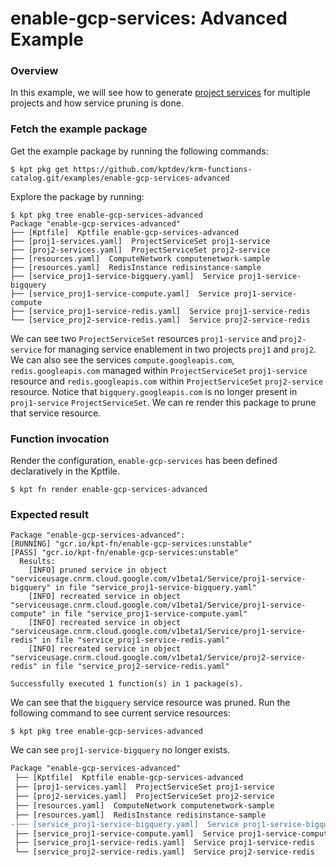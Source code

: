 # enable-gcp-services: Advanced Example

### Overview

In this example, we will see how to generate [project services](https://cloud.google.com/config-connector/docs/reference/resource-docs/serviceusage/service) for multiple projects and how service pruning is done.

### Fetch the example package

Get the example package by running the following commands:

```shell
$ kpt pkg get https://github.com/kptdev/krm-functions-catalog.git/examples/enable-gcp-services-advanced
```

Explore the package by running:
```shell
$ kpt pkg tree enable-gcp-services-advanced
Package "enable-gcp-services-advanced"
├── [Kptfile]  Kptfile enable-gcp-services-advanced
├── [proj1-services.yaml]  ProjectServiceSet proj1-service
├── [proj2-services.yaml]  ProjectServiceSet proj2-service
├── [resources.yaml]  ComputeNetwork computenetwork-sample
├── [resources.yaml]  RedisInstance redisinstance-sample
├── [service_proj1-service-bigquery.yaml]  Service proj1-service-bigquery
├── [service_proj1-service-compute.yaml]  Service proj1-service-compute
├── [service_proj1-service-redis.yaml]  Service proj1-service-redis
└── [service_proj2-service-redis.yaml]  Service proj2-service-redis
```

We can see two `ProjectServiceSet` resources `proj1-service` and `proj2-service` for managing service enablement in two projects `proj1` and `proj2`. We can also see the services `compute.googleapis.com`, `redis.googleapis.com` managed within `ProjectServiceSet` `proj1-service` resource and `redis.googleapis.com` within `ProjectServiceSet` `proj2-service` resource. Notice that `bigquery.googleapis.com` is no longer present in `proj1-service` `ProjectServiceSet`. We can re render this package to prune that service resource.

### Function invocation

Render the configuration, `enable-gcp-services` has been defined declaratively in the Kptfile.

```shell
$ kpt fn render enable-gcp-services-advanced
```

### Expected result

```shell
Package "enable-gcp-services-advanced": 
[RUNNING] "gcr.io/kpt-fn/enable-gcp-services:unstable"
[PASS] "gcr.io/kpt-fn/enable-gcp-services:unstable"
  Results:
    [INFO] pruned service in object "serviceusage.cnrm.cloud.google.com/v1beta1/Service/proj1-service-bigquery" in file "service_proj1-service-bigquery.yaml"
    [INFO] recreated service in object "serviceusage.cnrm.cloud.google.com/v1beta1/Service/proj1-service-compute" in file "service_proj1-service-compute.yaml"
    [INFO] recreated service in object "serviceusage.cnrm.cloud.google.com/v1beta1/Service/proj1-service-redis" in file "service_proj1-service-redis.yaml"
    [INFO] recreated service in object "serviceusage.cnrm.cloud.google.com/v1beta1/Service/proj2-service-redis" in file "service_proj2-service-redis.yaml"

Successfully executed 1 function(s) in 1 package(s).
```

We can see that the `bigquery` service resource was pruned. Run the following command to see current service resources:

```shell
$ kpt pkg tree enable-gcp-services-advanced
```

We can see `proj1-service-bigquery` no longer exists.

```diff
Package "enable-gcp-services-advanced"
 ├── [Kptfile]  Kptfile enable-gcp-services-advanced
 ├── [proj1-services.yaml]  ProjectServiceSet proj1-service
 ├── [proj2-services.yaml]  ProjectServiceSet proj2-service
 ├── [resources.yaml]  ComputeNetwork computenetwork-sample
 ├── [resources.yaml]  RedisInstance redisinstance-sample
-├── [service_proj1-service-bigquery.yaml]  Service proj1-service-bigquery
 ├── [service_proj1-service-compute.yaml]  Service proj1-service-compute
 ├── [service_proj1-service-redis.yaml]  Service proj1-service-redis
 └── [service_proj2-service-redis.yaml]  Service proj2-service-redis
```
